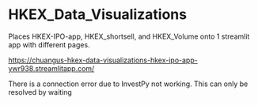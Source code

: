 # HKEX_Data_Visualizations
Places HKEX-IPO-app, HKEX_shortsell, and HKEX_Volume onto 1 streamlit app with different pages. 

https://chuangus-hkex-data-visualizations-hkex-ipo-app-ywr938.streamlitapp.com/

There is a connection error due  to InvestPy not working. This can only be resolved by waiting
